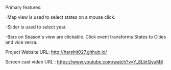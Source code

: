Primary features: 

-Map view is used to select states on a mouse click.

-Slider is used to select year.

-Bars on Season's view are clickable. Click event transforms States to Cities and vice versa.



Project Website URL: http://harshit027.github.io/

Screen cast video URL : https://www.youtube.com/watch?v=Y_8LbtQyuM8